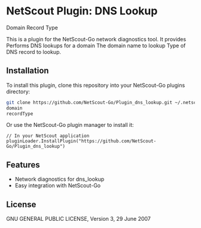 # NetScout Plugin: DNS Lookup
Domain
Record Type

This is a plugin for the NetScout-Go network diagnostics tool. It provides Performs DNS lookups for a domain
The domain name to lookup
Type of DNS record to lookup.

## Installation

To install this plugin, clone this repository into your NetScout-Go plugins directory:

```bash
git clone https://github.com/NetScout-Go/Plugin_dns_lookup.git ~/.netscout/plugins/dns_lookup
domain
recordType
```

Or use the NetScout-Go plugin manager to install it:

```
// In your NetScout application
pluginLoader.InstallPlugin("https://github.com/NetScout-Go/Plugin_dns_lookup")
```

## Features

- Network diagnostics for dns_lookup
- Easy integration with NetScout-Go

## License

GNU GENERAL PUBLIC LICENSE, Version 3, 29 June 2007
